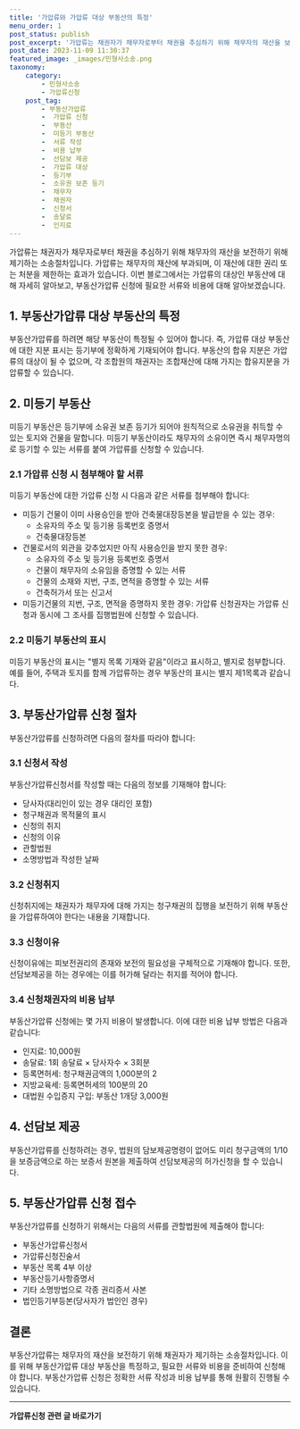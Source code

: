 ```yaml
---
title: '가압류와 가압류 대상 부동산의 특정'
menu_order: 1
post_status: publish
post_excerpt: '가압류는 채권자가 채무자로부터 채권을 추심하기 위해 채무자의 재산을 보전하기 위해 제기하는 소송절차입니다. 가압류는 채무자의 재산에 부과되며, 이 재산에 대한 권리 또는 처분을 제한하는 효과가 있습니다. 이번 블로그에서는 가압류의 대상인 부동산에 대해 자세히 알아보고, 부동산가압류 신청에 필요한 서류와 비용에 대해 알아보겠습니다.'
post_date: 2023-11-09 11:30:37
featured_image: _images/민형사소송.png
taxonomy:
    category:
        - 민형사소송
        - 가압류신청
    post_tag:
        - 부동산가압류
        -  가압류 신청
        -  부동산
        -  미등기 부동산
        -  서류 작성
        -  비용 납부
        -  선담보 제공
        -  가압류 대상
        -  등기부
        -  소유권 보존 등기
        -  채무자
        -  채권자
        -  신청서
        -  송달료
        -  인지료
---
```



가압류는 채권자가 채무자로부터 채권을 추심하기 위해 채무자의 재산을 보전하기 위해 제기하는 소송절차입니다. 가압류는 채무자의 재산에 부과되며, 이 재산에 대한 권리 또는 처분을 제한하는 효과가 있습니다. 이번 블로그에서는 가압류의 대상인 부동산에 대해 자세히 알아보고, 부동산가압류 신청에 필요한 서류와 비용에 대해 알아보겠습니다.

## 1. 부동산가압류 대상 부동산의 특정

부동산가압류를 하려면 해당 부동산이 특정될 수 있어야 합니다. 즉, 가압류 대상 부동산에 대한 지분 표시는 등기부에 정확하게 기재되어야 합니다. 부동산의 합유 지분은 가압류의 대상이 될 수 없으며, 각 조합원의 채권자는 조합재산에 대해 가지는 합유지분을 가압류할 수 있습니다.

## 2. 미등기 부동산

미등기 부동산은 등기부에 소유권 보존 등기가 되어야 원칙적으로 소유권을 취득할 수 있는 토지와 건물을 말합니다. 미등기 부동산이라도 채무자의 소유이면 즉시 채무자명의로 등기할 수 있는 서류를 붙여 가압류를 신청할 수 있습니다.

### 2.1 가압류 신청 시 첨부해야 할 서류

미등기 부동산에 대한 가압류 신청 시 다음과 같은 서류를 첨부해야 합니다:
- 미등기 건물이 이미 사용승인을 받아 건축물대장등본을 발급받을 수 있는 경우: 
  - 소유자의 주소 및 등기용 등록번호 증명서
  - 건축물대장등본
- 건물로서의 외관을 갖추었지만 아직 사용승인을 받지 못한 경우:
  - 소유자의 주소 및 등기용 등록번호 증명서
  - 건물이 채무자의 소유임을 증명할 수 있는 서류
  - 건물의 소재와 지번, 구조, 면적을 증명할 수 있는 서류
  - 건축허가서 또는 신고서
- 미등기건물의 지번, 구조, 면적을 증명하지 못한 경우: 가압류 신청권자는 가압류 신청과 동시에 그 조사를 집행법원에 신청할 수 있습니다.

### 2.2 미등기 부동산의 표시

미등기 부동산의 표시는 "별지 목록 기재와 같음"이라고 표시하고, 별지로 첨부합니다. 예를 들어, 주택과 토지를 함께 가압류하는 경우 부동산의 표시는 별지 제1목록과 같습니다.

## 3. 부동산가압류 신청 절차

부동산가압류를 신청하려면 다음의 절차를 따라야 합니다:

### 3.1 신청서 작성

부동산가압류신청서를 작성할 때는 다음의 정보를 기재해야 합니다:
- 당사자(대리인이 있는 경우 대리인 포함)
- 청구채권과 목적물의 표시
- 신청의 취지
- 신청의 이유
- 관할법원
- 소명방법과 작성한 날짜

### 3.2 신청취지

신청취지에는 채권자가 채무자에 대해 가지는 청구채권의 집행을 보전하기 위해 부동산을 가압류하여야 한다는 내용을 기재합니다.

### 3.3 신청이유

신청이유에는 피보전권리의 존재와 보전의 필요성을 구체적으로 기재해야 합니다. 또한, 선담보제공을 하는 경우에는 이를 허가해 달라는 취지를 적어야 합니다.

### 3.4 신청채권자의 비용 납부

부동산가압류 신청에는 몇 가지 비용이 발생합니다. 이에 대한 비용 납부 방법은 다음과 같습니다:
- 인지료: 10,000원
- 송달료: 1회 송달료 × 당사자수 × 3회분
- 등록면허세: 청구채권금액의 1,000분의 2
- 지방교육세: 등록면허세의 100분의 20
- 대법원 수입증지 구입: 부동산 1개당 3,000원

## 4. 선담보 제공

부동산가압류를 신청하려는 경우, 법원의 담보제공명령이 없어도 미리 청구금액의 1/10을 보증금액으로 하는 보증서 원본을 제출하여 선담보제공의 허가신청을 할 수 있습니다.

## 5. 부동산가압류 신청 접수

부동산가압류를 신청하기 위해서는 다음의 서류를 관할법원에 제출해야 합니다:
- 부동산가압류신청서
- 가압류신청진술서
- 부동산 목록 4부 이상
- 부동산등기사항증명서
- 기타 소명방법으로 각종 권리증서 사본
- 법인등기부등본(당사자가 법인인 경우)

## 결론

부동산가압류는 채무자의 재산을 보전하기 위해 채권자가 제기하는 소송절차입니다. 이를 위해 부동산가압류 대상 부동산을 특정하고, 필요한 서류와 비용을 준비하여 신청해야 합니다. 부동산가압류 신청은 정확한 서류 작성과 비용 납부를 통해 원활히 진행될 수 있습니다.


<!-- wp:separator -->
<hr class="wp-block-separator has-alpha-channel-opacity"/>
<!-- /wp:separator -->

<!-- wp:group {"backgroundColor":"base","layout":{"type":"constrained"}} -->
<div class="wp-block-group has-base-background-color has-background"><!-- wp:paragraph {"align":"center","fontSize":"medium"} -->
<p class="has-text-align-center has-large-font-size"><strong>가압류신청 관련 글 바로가기</strong></p>
<!-- /wp:paragraph -->


<!-- wp:latest-posts
{"categories":[{"id":14445,"count":19,"description":"","link":"https://uknowlaw.com/category/%ea%b0%80%ec%95%95%eb%a5%98%ec%8b%a0%ec%b2%ad/","name":"가압류신청","slug":"가압류신청","taxonomy":"category","parent":0,"meta":[],"_links":{"self":[{"href":"https://uknowlaw.com/wp-json/wp/v2/categories/14445"}],"collection":[{"href":"https://uknowlaw.com/wp-json/wp/v2/categories"}],"about":[{"href":"https://uknowlaw.com/wp-json/wp/v2/taxonomies/category"}],"wp:post_type":[{"href":"https://uknowlaw.com/wp-json/wp/v2/posts?categories=14445"}],"curies":[{"name":"wp","href":"https://api.w.org/{rel}","templated":true}]}}],"postsToShow":100,"excerptLength":28,"postLayout":"grid","columns":2,"featuredImageAlign":"left","featuredImageSizeSlug":"large","fontSize":"small"} /--></div>
<!-- /wp:group -->